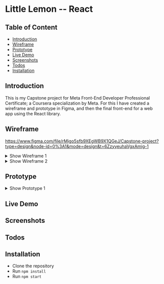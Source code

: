 # Little Lemon -- React

## Table of Content

- [Introduction](#introduction)
- [Wireframe](#wireframe)
- [Prototype](#prototype)
- [Live Demo](#live-demo)
- [Screenshots](#screenshots)
- [Todos](#todos)
- [Installation](#installation)

## Introduction

This is my Capstone project for Meta Front-End Developer Professional Certificate; a Coursera specialization by Meta.
For this I have created a wireframe and prototype in Figma, and then the final front-end for a web app using the React library.

## Wireframe

https://www.figma.com/file/rMigo5sfb9XEgWB9X1QGeJ/Capstone-project?type=design&node-id=0%3A1&mode=design&t=6ZzyyeuhaVgxAmig-1

<details>

<summary>Show Wireframe 1</summary>

![wireframe-home](./readmeAssets/wireframe/HOME.png)

</details> <details>

<summary>Show Wireframe 2</summary>

![wireframe-reservations](./readmeAssets/wireframe/RESERVATION.png)

</details>

## Prototype
<details>

<summary>Show Prototype 1</summary>

![wireframe-reservations](./readmeAssets/prototype/HOME.png)

</details>

## Live Demo

## Screenshots

## Todos

## Installation

- Clone the repository
- Run `npm install`
- Run `npm start`